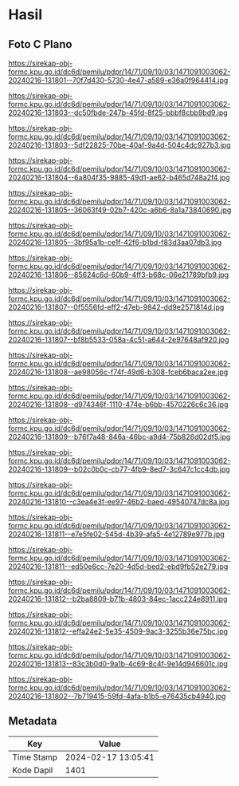 # Hasil

## Foto C Plano

https://sirekap-obj-formc.kpu.go.id/dc6d/pemilu/pdpr/14/71/09/10/03/1471091003062-20240216-131801--70f7d430-5730-4e47-a589-e36a0f964414.jpg

https://sirekap-obj-formc.kpu.go.id/dc6d/pemilu/pdpr/14/71/09/10/03/1471091003062-20240216-131803--dc50fbde-247b-45fd-8f25-bbbf8cbb9bd9.jpg

https://sirekap-obj-formc.kpu.go.id/dc6d/pemilu/pdpr/14/71/09/10/03/1471091003062-20240216-131803--5df22825-70be-40af-9a4d-504c4dc927b3.jpg

https://sirekap-obj-formc.kpu.go.id/dc6d/pemilu/pdpr/14/71/09/10/03/1471091003062-20240216-131804--6a804f35-9885-49d1-ae62-b465d748a2f4.jpg

https://sirekap-obj-formc.kpu.go.id/dc6d/pemilu/pdpr/14/71/09/10/03/1471091003062-20240216-131805--36063f49-02b7-420c-a6b6-8a1a73840690.jpg

https://sirekap-obj-formc.kpu.go.id/dc6d/pemilu/pdpr/14/71/09/10/03/1471091003062-20240216-131805--3bf95a1b-ce1f-42f6-b1bd-f83d3aa07db3.jpg

https://sirekap-obj-formc.kpu.go.id/dc6d/pemilu/pdpr/14/71/09/10/03/1471091003062-20240216-131806--85624c6d-60b9-4ff3-b68c-06e21789bfb9.jpg

https://sirekap-obj-formc.kpu.go.id/dc6d/pemilu/pdpr/14/71/09/10/03/1471091003062-20240216-131807--0f5556fd-eff2-47eb-9842-dd9e2571814d.jpg

https://sirekap-obj-formc.kpu.go.id/dc6d/pemilu/pdpr/14/71/09/10/03/1471091003062-20240216-131807--bf8b5533-058a-4c51-a644-2e97648af920.jpg

https://sirekap-obj-formc.kpu.go.id/dc6d/pemilu/pdpr/14/71/09/10/03/1471091003062-20240216-131808--ae98056c-f74f-49d6-b308-fceb6baca2ee.jpg

https://sirekap-obj-formc.kpu.go.id/dc6d/pemilu/pdpr/14/71/09/10/03/1471091003062-20240216-131808--d974346f-1110-474e-b6bb-4570226c6c36.jpg

https://sirekap-obj-formc.kpu.go.id/dc6d/pemilu/pdpr/14/71/09/10/03/1471091003062-20240216-131809--b76f7a48-846a-46bc-a9d4-75b826d02df5.jpg

https://sirekap-obj-formc.kpu.go.id/dc6d/pemilu/pdpr/14/71/09/10/03/1471091003062-20240216-131809--b02c0b0c-cb77-4fb9-8ed7-3c647c1cc4db.jpg

https://sirekap-obj-formc.kpu.go.id/dc6d/pemilu/pdpr/14/71/09/10/03/1471091003062-20240216-131810--c3ea4e3f-ee97-46b2-baed-49540747dc8a.jpg

https://sirekap-obj-formc.kpu.go.id/dc6d/pemilu/pdpr/14/71/09/10/03/1471091003062-20240216-131811--e7e5fe02-545d-4b39-afa5-4e12789e977b.jpg

https://sirekap-obj-formc.kpu.go.id/dc6d/pemilu/pdpr/14/71/09/10/03/1471091003062-20240216-131811--ed50e6cc-7e20-4d5d-bed2-ebd9fb52e279.jpg

https://sirekap-obj-formc.kpu.go.id/dc6d/pemilu/pdpr/14/71/09/10/03/1471091003062-20240216-131812--b2ba8809-b71b-4803-84ec-1acc224e8911.jpg

https://sirekap-obj-formc.kpu.go.id/dc6d/pemilu/pdpr/14/71/09/10/03/1471091003062-20240216-131812--effa24e2-5e35-4509-9ac3-3255b36e75bc.jpg

https://sirekap-obj-formc.kpu.go.id/dc6d/pemilu/pdpr/14/71/09/10/03/1471091003062-20240216-131813--83c3b0d0-9a1b-4c69-8c4f-9e14d946601c.jpg

https://sirekap-obj-formc.kpu.go.id/dc6d/pemilu/pdpr/14/71/09/10/03/1471091003062-20240216-131802--7b719415-59fd-4afa-b1b5-e76435cb4940.jpg


## Metadata

| Key        | Value               |
| ---------- | ------------------- |
| Time Stamp | 2024-02-17 13:05:41 |
| Kode Dapil | 1401                |



